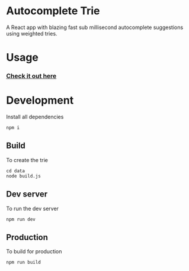 # Autocomplete Trie

A React app with blazing fast sub millisecond autocomplete suggestions using weighted tries.

# Usage
### [Check it out here](https://home.aveek.io/autocomplete/)



# Development

Install all dependencies

```
npm i
```

## Build

To create the trie

```
cd data
node build.js
```

## Dev server

To run the dev server

```
npm run dev
```

## Production

To build for production

```
npm run build
```
